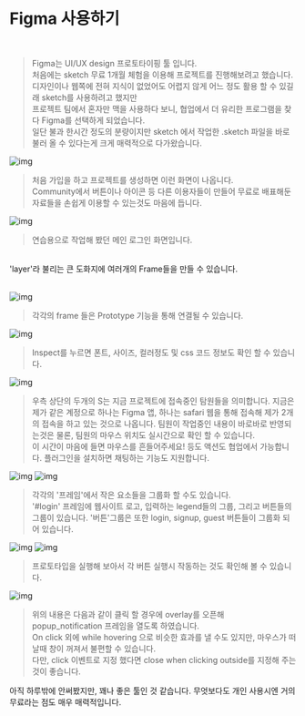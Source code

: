 # Figma 사용하기
​	

> Figma는 UI/UX design 프로토타이핑 툴 입니다.    
처음에는 sketch 무료 1개월 체험을 이용해 프로젝트를 진행해보려고 했습니다.    
디자인이나 웹쪽에 전혀 지식이 없었어도 어렵지 않게 어느 정도 활용 할 수 있길래 sketch를 사용하려고 했지만   
프로젝트 팀에서 혼자만 맥을 사용하다 보니, 협업에서 더 유리한 프로그램을 찾다 Figma를 선택하게 되었습니다.    
일단 불과 한시간 정도의 분량이지만 sketch 에서 작업한 .sketch 파일을 바로 불러 올 수 있다는게 크게 매력적으로 다가왔습니다.

![img](1.png)

>처음 가입을 하고 프로젝트를 생성하면 이런 화면이 나옵니다.   
Community에서 버튼이나 아이콘 등 다른 이용자들이 만들어 무료로 배표해둔 자료들을 손쉽게 이용할 수 있는것도 마음에 듭니다.

![img](https://raw.githubusercontent.com/Shane-Park/markdownBlog/master/frontend/figma/figma.assets2.png)
> 연습용으로 작업해 봤던 메인 로그인 화면입니다.

<br> 
'layer'라 불리는 큰 도화지에 여러개의 Frame들을 만들 수 있습니다.<br><br>

![img](3.png)

>각각의 frame 들은 Prototype 기능을 통해 연결될 수 있습니다.

![img](4.png)

>Inspect를 누르면 폰트, 사이즈, 컬러정도 및 css 코드 정보도 확인 할 수 있습니다.

![img](5.png)

>우측 상단의 두개의 S는 지금 프로젝트에 접속중인 탐원들을 의미합니다. 지금은 제가 같은 계정으로 하나는 Figma 앱, 하나는 safari 웹을 통해 접속해 제가 2개의 접속을 하고 있는 것으로 나옵니다. 팀원이 작업중인 내용이 바로바로 반영되는것은 물론, 팀원의 마우스 위치도 실시간으로 확인 할 수 있습니다.    
이 시간이 마음에 들면 마우스를 흔들어주세요! 등도 액션도 협업에서 가능합니다. 플러그인을 설치하면 채팅하는 기능도 지원합니다.

![img](7.png)
![img](6.png)

> 각각의 '프레임'에서 작은 요소들을 그룹화 할 수도 있습니다.   
'#login' 프레임에 웹사이트 로고, 입력하는 legend들의 그룹, 그리고 버튼들의 그룹이 있습니다. 
'버튼'그룹은 또한 login, signup, guest 버튼들이 그룹화 되어 있습니다.

![img](8.png)
![img](9.png)

>프로토타입을 실행해 보아서 각 버튼 실행시 작동하는 것도 확인해 볼 수 있습니다.

![img](10.png)

>위의 내용은 다음과 같이 클릭 할 경우에 overlay를 오픈해 popup_notification 프레임을 열도록 하였습니다.   
On click 외에 while hovering 으로 비슷한 효과를 낼 수도 있지만, 마우스가 떠날때 창이 꺼져서 불편할 수 있습니다.   
다만, click 이벤트로 지정 했다면 close when clicking outside를 지정해 주는 것이 좋습니다.

아직 하루밖에 안써봤지만, 꽤나 좋은 툴인 것 같습니다. 무엇보다도 개인 사용시엔 거의 무료라는 점도 매우 매력적입니다.